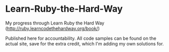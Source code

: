 Learn-Ruby-the-Hard-Way
=======================

My progress through Learn Ruby the Hard Way (http://ruby.learncodethehardway.org/book/)

Published here for accountability. All code samples can be found on the actual site, save for the extra credit, which I'm adding my own solutions for.
